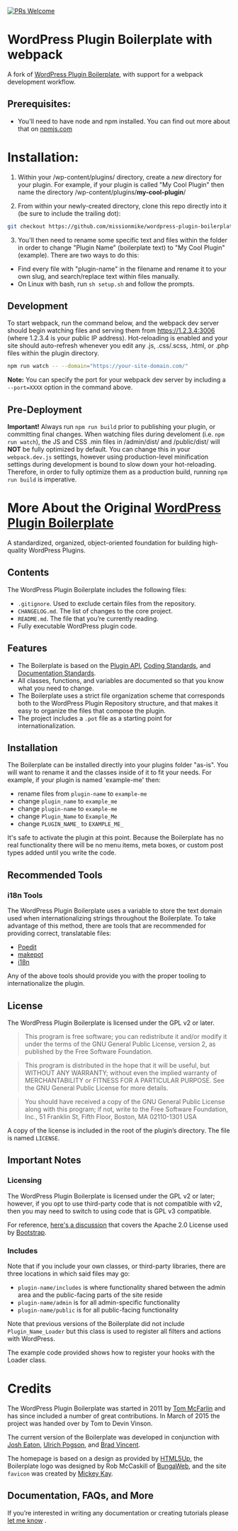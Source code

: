 [![PRs Welcome](https://img.shields.io/badge/PRs-welcome-brightgreen.svg?style=flat-square)](http://makeapullrequest.com)

# WordPress Plugin Boilerplate with webpack

A fork of [WordPress Plugin Boilerplate](https://github.com/DevinVinson/WordPress-Plugin-Boilerplate), with support for a webpack development workflow.

## Prerequisites:

- You'll need to have node and npm installed. You can find out more about that on [npmjs.com](https://docs.npmjs.com/downloading-and-installing-node-js-and-npm) 

# Installation:

1. Within your /wp-content/plugins/ directory, create a *new* directory for your plugin. For example, if your plugin is called "My Cool Plugin" then name the directory /wp-content/plugins/**my-cool-plugin**/

2. From within your newly-created directory, clone this repo directly into it (be sure to include the trailing dot): 

```bash
git checkout https://github.com/missionmike/wordpress-plugin-boilerplate-webpack.git .
```

3. You'll then need to rename some specific text and files within the folder in order to change "Plugin Name" (boilerplate text) to "My Cool Plugin" (example). There are two ways to do this:

- Find every file with "plugin-name" in the filename and rename it to your own slug, and search/replace text within files manually.
- On Linux with bash, run ```sh setup.sh``` and follow the prompts.

## Development

To start webpack, run the command below, and the webpack dev server should begin watching files and serving them from https://1.2.3.4:3006 (where 1.2.3.4 is your public IP address). Hot-reloading is enabled and your site should auto-refresh whenever you edit any .js, .css/.scss, .html, or .php files within the plugin directory.

```bash
npm run watch -- --domain="https://your-site-domain.com/"
```

**Note:** You can specify the port for your webpack dev server by including a ```--port=XXXX``` option in the command above.

## Pre-Deployment

**Important!** Always run ```npm run build``` prior to publishing your plugin, or committing final changes. When watching files during develoment (i.e. ```npm run watch```), the JS and CSS .min files in /admin/dist/ and /public/dist/ will **NOT** be fully optimized by default. You can change this in your ```webpack.dev.js``` settings, however using production-level minification settings during development is bound to slow down your hot-reloading. Therefore, in order to fully optimize them as a production build, running ```npm run build``` is imperative.

# More About the Original [WordPress Plugin Boilerplate](https://github.com/DevinVinson/WordPress-Plugin-Boilerplate)

A standardized, organized, object-oriented foundation for building high-quality WordPress Plugins.

## Contents

The WordPress Plugin Boilerplate includes the following files:

* `.gitignore`. Used to exclude certain files from the repository.
* `CHANGELOG.md`. The list of changes to the core project.
* `README.md`. The file that you’re currently reading.
* Fully executable WordPress plugin code.

## Features

* The Boilerplate is based on the [Plugin API](http://codex.wordpress.org/Plugin_API), [Coding Standards](http://codex.wordpress.org/WordPress_Coding_Standards), and [Documentation Standards](https://make.wordpress.org/core/handbook/best-practices/inline-documentation-standards/php/).
* All classes, functions, and variables are documented so that you know what you need to change.
* The Boilerplate uses a strict file organization scheme that corresponds both to the WordPress Plugin Repository structure, and that makes it easy to organize the files that compose the plugin.
* The project includes a `.pot` file as a starting point for internationalization.

## Installation

The Boilerplate can be installed directly into your plugins folder "as-is". You will want to rename it and the classes inside of it to fit your needs. For example, if your plugin is named 'example-me' then:

* rename files from `plugin-name` to `example-me`
* change `plugin_name` to `example_me`
* change `plugin-name` to `example-me`
* change `Plugin_Name` to `Example_Me`
* change `PLUGIN_NAME_` to `EXAMPLE_ME_`

It's safe to activate the plugin at this point. Because the Boilerplate has no real functionality there will be no menu items, meta boxes, or custom post types added until you write the code.

## Recommended Tools

### i18n Tools

The WordPress Plugin Boilerplate uses a variable to store the text domain used when internationalizing strings throughout the Boilerplate. To take advantage of this method, there are tools that are recommended for providing correct, translatable files:

* [Poedit](http://www.poedit.net/)
* [makepot](http://i18n.svn.wordpress.org/tools/trunk/)
* [i18n](https://github.com/grappler/i18n)

Any of the above tools should provide you with the proper tooling to internationalize the plugin.

## License

The WordPress Plugin Boilerplate is licensed under the GPL v2 or later.

> This program is free software; you can redistribute it and/or modify it under the terms of the GNU General Public License, version 2, as published by the Free Software Foundation.

> This program is distributed in the hope that it will be useful, but WITHOUT ANY WARRANTY; without even the implied warranty of MERCHANTABILITY or FITNESS FOR A PARTICULAR PURPOSE. See the GNU General Public License for more details.

> You should have received a copy of the GNU General Public License along with this program; if not, write to the Free Software Foundation, Inc., 51 Franklin St, Fifth Floor, Boston, MA 02110-1301 USA

A copy of the license is included in the root of the plugin’s directory. The file is named `LICENSE`.

## Important Notes

### Licensing

The WordPress Plugin Boilerplate is licensed under the GPL v2 or later; however, if you opt to use third-party code that is not compatible with v2, then you may need to switch to using code that is GPL v3 compatible.

For reference, [here's a discussion](http://make.wordpress.org/themes/2013/03/04/licensing-note-apache-and-gpl/) that covers the Apache 2.0 License used by [Bootstrap](http://twitter.github.io/bootstrap/).

### Includes

Note that if you include your own classes, or third-party libraries, there are three locations in which said files may go:

* `plugin-name/includes` is where functionality shared between the admin area and the public-facing parts of the site reside
* `plugin-name/admin` is for all admin-specific functionality
* `plugin-name/public` is for all public-facing functionality

Note that previous versions of the Boilerplate did not include `Plugin_Name_Loader` but this class is used to register all filters and actions with WordPress.

The example code provided shows how to register your hooks with the Loader class.

# Credits

The WordPress Plugin Boilerplate was started in 2011 by [Tom McFarlin](http://twitter.com/tommcfarlin/) and has since included a number of great contributions. In March of 2015 the project was handed over by Tom to Devin Vinson.

The current version of the Boilerplate was developed in conjunction with [Josh Eaton](https://twitter.com/jjeaton), [Ulrich Pogson](https://twitter.com/grapplerulrich), and [Brad Vincent](https://twitter.com/themergency).

The homepage is based on a design as provided by [HTML5Up](http://html5up.net), the Boilerplate logo was designed by Rob McCaskill of [BungaWeb](http://bungaweb.com), and the site `favicon` was created by [Mickey Kay](https://twitter.com/McGuive7).

## Documentation, FAQs, and More

If you’re interested in writing any documentation or creating tutorials please [let me know](http://devinvinson.com/contact/) .
